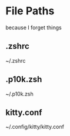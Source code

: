 # File Paths
because I forget things
## .zshrc
~/.zshrc
## .p10k.zsh
~/.p10k.zsh
## kitty.conf
~/.config/kitty/kitty.conf
